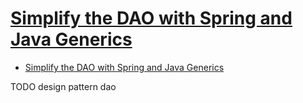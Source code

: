 # [Simplify the DAO with Spring and Java Generics](https://www.baeldung.com/simplifying-the-data-access-layer-with-spring-and-java-generics)

- [Simplify the DAO with Spring and Java Generics](#simplify-the-dao-with-spring-and-java-generics)














TODO design pattern dao